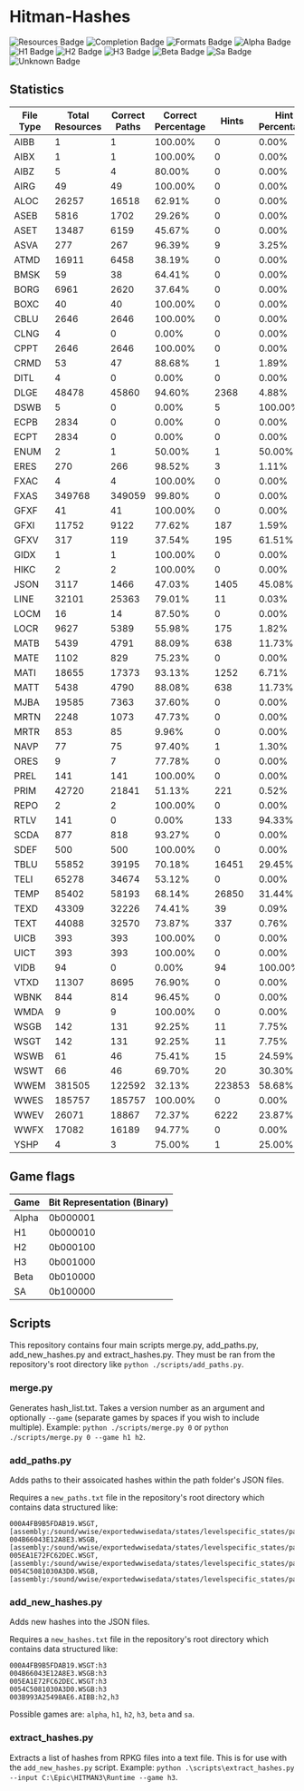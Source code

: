 # Hitman-Hashes
<!-- BADGES_START -->
![Resources Badge](https://img.shields.io/badge/Total%20Resources-1,551,972-blue.svg)
![Completion Badge](https://img.shields.io/badge/Total%20Completion-70.01%25-yellow.svg)
![Formats Badge](https://img.shields.io/badge/Formats%20completed-17/69-blue.svg)
![Alpha Badge](https://img.shields.io/badge/Alpha%20Completion-100.00%25-green.svg)
![H1 Badge](https://img.shields.io/badge/H1%20Completion-61.69%25-red.svg)
![H2 Badge](https://img.shields.io/badge/H2%20Completion-71.99%25-yellow.svg)
![H3 Badge](https://img.shields.io/badge/H3%20Completion-80.14%25-yellow.svg)
![Beta Badge](https://img.shields.io/badge/Beta%20Completion-49.96%25-red.svg)
![Sa Badge](https://img.shields.io/badge/Sa%20Completion-64.39%25-red.svg)
![Unknown Badge](https://img.shields.io/badge/Unknown%20Completion-67.31%25-red.svg)
<!-- BADGES_END -->
## Statistics
<!-- STATISTICS_TABLE_START -->
|File Type|Total Resources|Correct Paths|Correct Percentage|Hints |Hint Percentage|
|---------|---------------|-------------|------------------|------|---------------|
|AIBB     |1              |1            |100.00%           |0     |0.00%          |
|AIBX     |1              |1            |100.00%           |0     |0.00%          |
|AIBZ     |5              |4            |80.00%            |0     |0.00%          |
|AIRG     |49             |49           |100.00%           |0     |0.00%          |
|ALOC     |26257          |16518        |62.91%            |0     |0.00%          |
|ASEB     |5816           |1702         |29.26%            |0     |0.00%          |
|ASET     |13487          |6159         |45.67%            |0     |0.00%          |
|ASVA     |277            |267          |96.39%            |9     |3.25%          |
|ATMD     |16911          |6458         |38.19%            |0     |0.00%          |
|BMSK     |59             |38           |64.41%            |0     |0.00%          |
|BORG     |6961           |2620         |37.64%            |0     |0.00%          |
|BOXC     |40             |40           |100.00%           |0     |0.00%          |
|CBLU     |2646           |2646         |100.00%           |0     |0.00%          |
|CLNG     |4              |0            |0.00%             |0     |0.00%          |
|CPPT     |2646           |2646         |100.00%           |0     |0.00%          |
|CRMD     |53             |47           |88.68%            |1     |1.89%          |
|DITL     |4              |0            |0.00%             |0     |0.00%          |
|DLGE     |48478          |45860        |94.60%            |2368  |4.88%          |
|DSWB     |5              |0            |0.00%             |5     |100.00%        |
|ECPB     |2834           |0            |0.00%             |0     |0.00%          |
|ECPT     |2834           |0            |0.00%             |0     |0.00%          |
|ENUM     |2              |1            |50.00%            |1     |50.00%         |
|ERES     |270            |266          |98.52%            |3     |1.11%          |
|FXAC     |4              |4            |100.00%           |0     |0.00%          |
|FXAS     |349768         |349059       |99.80%            |0     |0.00%          |
|GFXF     |41             |41           |100.00%           |0     |0.00%          |
|GFXI     |11752          |9122         |77.62%            |187   |1.59%          |
|GFXV     |317            |119          |37.54%            |195   |61.51%         |
|GIDX     |1              |1            |100.00%           |0     |0.00%          |
|HIKC     |2              |2            |100.00%           |0     |0.00%          |
|JSON     |3117           |1466         |47.03%            |1405  |45.08%         |
|LINE     |32101          |25363        |79.01%            |11    |0.03%          |
|LOCM     |16             |14           |87.50%            |0     |0.00%          |
|LOCR     |9627           |5389         |55.98%            |175   |1.82%          |
|MATB     |5439           |4791         |88.09%            |638   |11.73%         |
|MATE     |1102           |829          |75.23%            |0     |0.00%          |
|MATI     |18655          |17373        |93.13%            |1252  |6.71%          |
|MATT     |5438           |4790         |88.08%            |638   |11.73%         |
|MJBA     |19585          |7363         |37.60%            |0     |0.00%          |
|MRTN     |2248           |1073         |47.73%            |0     |0.00%          |
|MRTR     |853            |85           |9.96%             |0     |0.00%          |
|NAVP     |77             |75           |97.40%            |1     |1.30%          |
|ORES     |9              |7            |77.78%            |0     |0.00%          |
|PREL     |141            |141          |100.00%           |0     |0.00%          |
|PRIM     |42720          |21841        |51.13%            |221   |0.52%          |
|REPO     |2              |2            |100.00%           |0     |0.00%          |
|RTLV     |141            |0            |0.00%             |133   |94.33%         |
|SCDA     |877            |818          |93.27%            |0     |0.00%          |
|SDEF     |500            |500          |100.00%           |0     |0.00%          |
|TBLU     |55852          |39195        |70.18%            |16451 |29.45%         |
|TELI     |65278          |34674        |53.12%            |0     |0.00%          |
|TEMP     |85402          |58193        |68.14%            |26850 |31.44%         |
|TEXD     |43309          |32226        |74.41%            |39    |0.09%          |
|TEXT     |44088          |32570        |73.87%            |337   |0.76%          |
|UICB     |393            |393          |100.00%           |0     |0.00%          |
|UICT     |393            |393          |100.00%           |0     |0.00%          |
|VIDB     |94             |0            |0.00%             |94    |100.00%        |
|VTXD     |11307          |8695         |76.90%            |0     |0.00%          |
|WBNK     |844            |814          |96.45%            |0     |0.00%          |
|WMDA     |9              |9            |100.00%           |0     |0.00%          |
|WSGB     |142            |131          |92.25%            |11    |7.75%          |
|WSGT     |142            |131          |92.25%            |11    |7.75%          |
|WSWB     |61             |46           |75.41%            |15    |24.59%         |
|WSWT     |66             |46           |69.70%            |20    |30.30%         |
|WWEM     |381505         |122592       |32.13%            |223853|58.68%         |
|WWES     |185757         |185757       |100.00%           |0     |0.00%          |
|WWEV     |26071          |18867        |72.37%            |6222  |23.87%         |
|WWFX     |17082          |16189        |94.77%            |0     |0.00%          |
|YSHP     |4              |3            |75.00%            |1     |25.00%         |
<!-- STATISTICS_TABLE_END -->

## Game flags
| Game  | Bit Representation (Binary) |
| ----- | --------------------------- |
| Alpha | 0b000001                    |
| H1    | 0b000010                    |
| H2    | 0b000100                    |
| H3    | 0b001000                    |
| Beta  | 0b010000                    |
| SA    | 0b100000                    |

## Scripts
This repository contains four main scripts merge.py, add_paths.py, add_new_hashes.py and extract_hashes.py. They must be ran from the repository's root directory like `python ./scripts/add_paths.py`.

### merge.py
Generates hash_list.txt. Takes a version number as an argument and optionally `--game` (separate games by spaces if you wish to include multiple). Example: `python ./scripts/merge.py 0` or `python ./scripts/merge.py 0 --game h1 h2`.

### add_paths.py
Adds paths to their assoicated hashes within the path folder's JSON files.

Requires a `new_paths.txt` file in the repository's root directory which contains data structured like:

```
000A4FB9B5FDAB19.WSGT,[assembly:/sound/wwise/exportedwwisedata/states/levelspecific_states/paris/fashionshowmusic_level_state.wwisestategroup].pc_entitytype
004B66043E12A8E3.WSGB,[assembly:/sound/wwise/exportedwwisedata/states/levelspecific_states/paris/fashionshowmusic_level_state.wwisestategroup].pc_entityblueprint
005EA1E72FC62DEC.WSGT,[assembly:/sound/wwise/exportedwwisedata/states/levelspecific_states/paris/paris_rain_puddle_state.wwisestategroup].pc_entitytype
0054C5081030A3D0.WSGB,[assembly:/sound/wwise/exportedwwisedata/states/levelspecific_states/paris/paris_rain_puddle_state.wwisestategroup].pc_entityblueprint
```

### add_new_hashes.py
Adds new hashes into the JSON files.

Requires a `new_hashes.txt` file in the repository's root directory which contains data structured like:

```
000A4FB9B5FDAB19.WSGT:h3
004B66043E12A8E3.WSGB:h3
005EA1E72FC62DEC.WSGT:h3
0054C5081030A3D0.WSGB:h3
003B993A25498AE6.AIBB:h2,h3
```

Possible games are: `alpha`, `h1`, `h2`, `h3`, `beta` and `sa`.

### extract_hashes.py
Extracts a list of hashes from RPKG files into a text file. This is for use with the `add_new_hashes.py` script. Example: `python .\scripts\extract_hashes.py --input C:\Epic\HITMAN3\Runtime --game h3`.